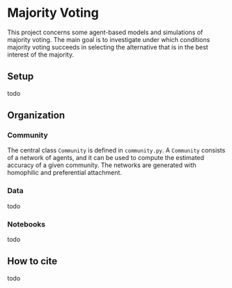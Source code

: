 # Majority Voting
This project concerns some agent-based models and simulations of majority voting. The 
main goal is to investigate under which conditions majority voting succeeds in 
selecting the alternative that is in the best interest of the majority. 

## Setup
todo 

## Organization

### Community
The central class `Community` is defined in `community.py`. A `Community` consists 
of a network of agents, and it can be used to compute the estimated accuracy of a given 
community. The networks are generated with homophilic and preferential attachment. 

### Data
todo

### Notebooks
todo

## How to cite
todo

